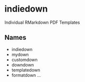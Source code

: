 # indiedown

Individual RMarkdown PDF Templates



## Names

- indiedown
- mydown
- customdown
- downdown
- templatedown
- formatdown
...
